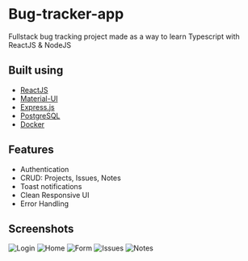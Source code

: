 # Bug-tracker-app

Fullstack bug tracking project made as a way to learn Typescript with ReactJS & NodeJS

## Built using

- [ReactJS](https://reactjs.org/)
- [Material-UI](https://material-ui.com/)
- [Express.js](https://expressjs.com/)
- [PostgreSQL](https://www.postgresql.org/)
- [Docker](https://www.docker.com/)

## Features

- Authentication
- CRUD: Projects, Issues, Notes
- Toast notifications
- Clean Responsive UI
- Error Handling

## Screenshots

![Login](https://github.com/svoglimacci/bug-tracker-app/tree/main/screenshots/login.jpg)
![Home](https://github.com/svoglimacci/bug-tracker-app/tree/main/screenshots/Home.jpg)
![Form](https://github.com/svoglimacci/bug-tracker-app/tree/main/screenshots/NewProject.jpg)
![Issues](https://github.com/svoglimacci/bug-tracker-app/tree/main/screenshots/Issues.jpg)
![Notes](https://github.com/svoglimacci/bug-tracker-app/tree/main/screenshots/Notes.jpg)


